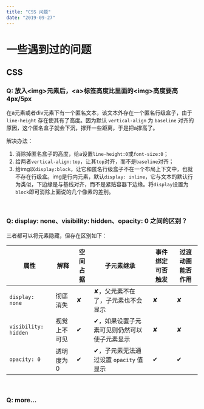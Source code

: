 ```yaml
---
title: "CSS 问题"
date: "2019-09-27"
---
```


# 一些遇到过的问题

## CSS

### Q: 放入\<img>元素后，\<a>标签高度比里面的\<img>高度要高 4px/5px

在a元素或者div元素下有一个匿名文本，该文本外存在一个匿名行级盒子，由于 `line-height` 存在使其有了高度。因为默认 `vertical-align` 为 `baseline` 对齐的原因，这个匿名盒子就会下沉，撑开一些距离，于是把a撑高了。

解决办法：

1. 消除掉匿名盒子的高度，给a设置`line-height:0`或`font-size:0`；
2. 给两者`vertical-align:top`，让其`top`对齐，而不是`baseline`对齐；
3. 给img以`display:block`，让它和匿名行级盒子不在一个布局上下文中，也就不存在行级盒。img是行内元素，默认`display: inline`，它与文本的默认行为类似，下边缘是与基线对齐，而不是紧贴容器下边缘。将``display``设置为`block`即可消除上面说的几个像素的差别。

<br/>

### Q: display: none、visibility: hidden、opacity: 0 之间的区别？

三者都可以将元素隐藏，但存在区别如下：

| 属性                 | 解释         | 空间占据 | 子元素继承                                  | 事件绑定可否触发 | 过渡动画能否作用 |
| -------------------- | ------------ | -------- | ------------------------------------------- | ---------------- | ---------------- |
| `display: none`      | 彻底消失     | ✘        | ✘，父元素不在了，子元素也不会显示           | ✘                | ✘                |
| `visibility: hidden` | 视觉上不可见 | ✔        | ✔，如果设置子元素可见则仍然可以使子元素显示 | ✘                | ✘                |
| `opacity: 0`         | 透明度为0    | ✔        | ✔，子元素无法通过设置 `opacity` 值显示      | ✔                | ✔                |

<br/>

### Q: more...



<br/>
